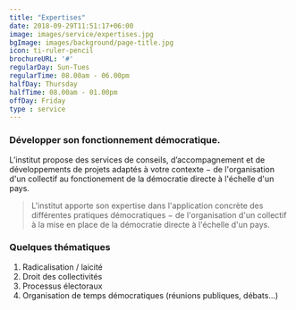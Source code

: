```yaml
---
title: "Expertises"
date: 2018-09-29T11:51:17+06:00
image: images/service/expertises.jpg
bgImage: images/background/page-title.jpg
icon: ti-ruler-pencil
brochureURL: '#'
regularDay: Sun-Tues
regularTime: 08.00am - 06.00pm
halfDay: Thursday
halfTime: 08.00am - 01.00pm
offDay: Friday
type : service
---
```


### Développer son fonctionnement démocratique.
L’institut propose des services de conseils, d’accompagnement et de développements de projets adaptés à votre contexte − de l'organisation d'un collectif au fonctionement de la démocratie directe à l'échelle d'un pays.

>L'institut apporte son expertise dans l'application concrète des différentes pratiques démocratiques − de l'organisation d'un collectif à la mise en place de la démocratie directe à l'échelle d'un pays.

### Quelques thématiques
1. Radicalisation / laicité
2. Droit des collectivités
3. Processus électoraux
4. Organisation de temps démocratiques (réunions publiques, débats…)

